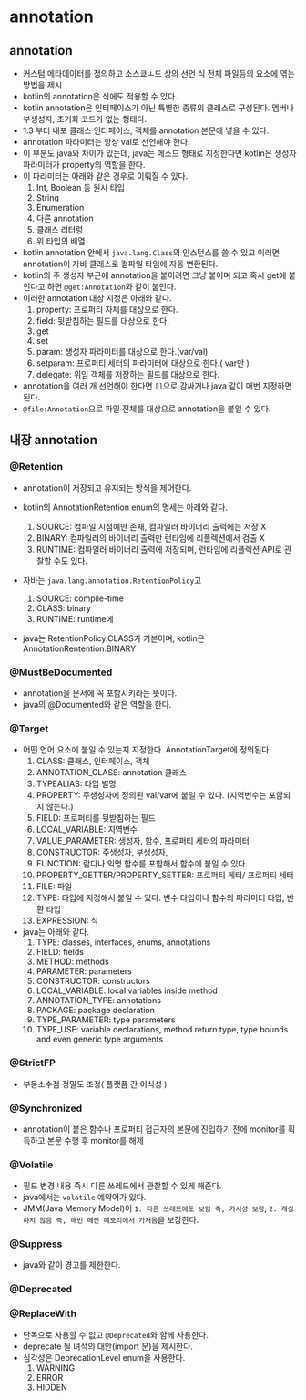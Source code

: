 # annotation

## annotation
- 커스텀 메타데이터를 정의하고 소스쿄ㅗ드 상의 선언 식 전체 파일등의 요소에 엮는 방법을 제시
- kotlin의 annotation은 식에도 적용할 수 있다.
- kotlin annotation은 인터페이스가 아닌 특별한 종류의 클래스로 구성된다. 멤버나 부생성자, 초기화 코드가 없는 형태다.
- 1.3 부터 내포 클래스 인터페이스, 객체를 annotation 본문에 넣을 수 있다.
- annotation 파라미터는 항상 val로 선언해야 한다.
- 이 부분도 java와 차이가 있는데, java는 메소드 형태로 지정한다면 kotlin은 생성자 파라미터가 property의 역할을 한다.
- 이 파라미터는 아래와 같은 경우로 이뤄질 수 있다.
  1. Int, Boolean 등 원시 타입
  2. String
  3. Enumeration
  4. 다른 annotation
  5. 클래스 리터렁
  6. 위 타입의 배열
- kotlin annotation 안에서 `java.lang.Class`의 인스턴스를 쓸 수 있고 이러면 annotation이 자바 클래스로 컴파일 타임에 자동 변환된다.
- kotlin의 주 생성자 부근에 annotation을 붙이려면 그냥 붙이며 되고 혹시 get에 붙인다고 하면 `@get:Annotation`와 같이 붙인다.
- 이러한 annotation 대상 지정은 아래와 같다.
  1. property: 프로퍼티 자체를 대상으로 한다.
  2. field: 뒷받침하는 필드를 대상으로 한다.
  3. get
  4. set
  5. param: 생성자 파라미터를 대상으로 한다.(var/val)
  6. setparam: 프로퍼티 세터의 파라미터에 대상으로 한다.( var만 )
  7. delegate: 위임 객체를 저장하는 필드를 대상으로 한다.
- annotation을 여러 개 선언해야 한다면 `[]`으로 감싸거나 java 같이 매번 지정하면 된다.
- `@file:Annotation`으로 파일 전체를 대상으로 annotation을 붙일 수 있다.


## 내장 annotation
### @Retention
- annotation이 저장되고 유지되는 방식을 제어한다.
- kotlin의 AnnotationRetention enum의 명세는 아래와 같다.
  1. SOURCE: 컴파일 시점에만 존재, 컴파일러 바이너리 출력에는 저장 X
  2. BINARY: 컴파일러의 바이너리 출력만 런타임에 리플렉션에서 검출 X
  3. RUNTIME: 컴파일러 바이너리 출력에 저장되며, 런타임에 리플렉션 API로 관찰할 수도 있다.

- 자바는 `java.lang.annotation.RetentionPolicy`고
  1. SOURCE: compile-time
  2. CLASS: binary
  3. RUNTIME: runtime에

- java는 RetentionPolicy.CLASS가 기본이며, kotlin은 AnnotationRentention.BINARY

### @MustBeDocumented
- annotation을 문서에 꼭 포함시키라는 뜻이다. 
- java의 @Documented와 같은 역할을 한다.

### @Target
- 어떤 언어 요소에 붙일 수 있는지 지정한다. AnnotationTarget에 정의된다.
  1. CLASS: 클래스, 인터페이스, 객체
  2. ANNOTATION_CLASS: annotation 클래스
  3. TYPEALIAS: 타입 별명
  4. PROPERTY: 주생성자에 정의된 val/var에 붙일 수 있다. (지역변수는 포함되지 않는다.)
  5. FIELD: 프로퍼티를 뒷받침하는 필드
  6. LOCAL_VARIABLE: 지역변수
  7. VALUE_PARAMETER: 생성자, 함수, 프로퍼티 세터의 파라미터
  8. CONSTRUCTOR: 주생성자, 부생성자,
  9. FUNCTION: 람다나 익명 함수를 포함해서 함수에 붙일 수 있다.
  10. PROPERTY_GETTER/PROPERTY_SETTER: 프로퍼티 게터/ 프로퍼티 세터
  11. FILE: 파일
  12. TYPE: 타입에 지정해서 붙일 수 있다. 변수 타입이나 함수의 파라미터 타입, 반환 타입
  13. EXPRESSION: 식
- java는 아래와 같다.
  1. TYPE: classes, interfaces, enums, annotations
  2. FIELD: fields
  3. METHOD: methods
  4. PARAMETER: parameters
  5. CONSTRUCTOR: constructors
  6. LOCAL_VARIABLE: local variables inside method
  7. ANNOTATION_TYPE: annotations
  8. PACKAGE: package declaration
  9. TYPE_PARAMETER: type parameters
  10. TYPE_USE: variable declarations, method return type, type bounds and even generic type arguments

### @StrictFP
- 부동소수점 정밀도 조정( 플랫폼 간 이식성 )

### @Synchronized
- annotation이 붙은 함수나 프로퍼티 접근자의 본문에 진입하기 전에 monitor를 획득하고 본문 수행 후 monitor를 해제

### @Volatile
- 필드 변경 내용 즉시 다른 쓰레드에서 관찰할 수 있게 해준다.
- java에서는 `volatile` 예약어가 있다. 
- JMM(Java Memory Model)이 `1. 다른 쓰레드에도 보임 즉, 가시성 보장`, `2. 캐싱하지 않음 즉, 매번 메인 메모리에서 가져옴`을 보장한다.

### @Suppress
- java와 같이 경고를 제한한다.

### @Deprecated

### @ReplaceWith
- 단독으로 사용할 수 없고 `@Deprecated`와 함께 사용한다.
- deprecate 될 녀석의 대안(import 문)을 제시한다.
- 심각성은 DeprecationLevel enum을 사용한다.
  1. WARNING
  2. ERROR
  3. HIDDEN